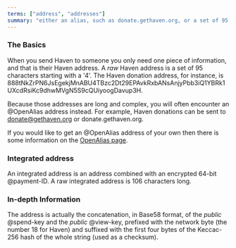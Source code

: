 ```yaml
---
terms: ["address", "addresses"]
summary: "either an alias, such as donate.gethaven.org, or a set of 95 characters starting with a 4"
---
```


### The Basics

When you send Haven to someone you only need one piece of information, and that is their Haven address. A *raw* Haven address is a set of 95 characters starting with a '4'. The Haven donation address, for instance, is <span class="long-term">888tNkZrPN6JsEgekjMnABU4TBzc2Dt29EPAvkRxbANsAnjyPbb3iQ1YBRk1UXcdRsiKc9dhwMVgN5S9cQUiyoogDavup3H</span>.

Because those addresses are long and complex, you will often encounter an @OpenAlias address instead. For example, Haven donations can be sent to <span class="long-term">donate@gethaven.org</span> or <span class="long-term">donate.gethaven.org</span>.

If you would like to get an @OpenAlias address of your own then there is some information on the [OpenAlias page](/the-haven-project/).

### Integrated address

An integrated address is an address combined with an encrypted 64-bit @payment-ID. A raw integrated address is 106 characters long.

### In-depth Information

The address is actually the concatenation, in Base58 format, of the *public* @spend-key and the *public* @view-key, prefixed with the network byte (the number 18 for Haven) and suffixed with the first four bytes of the Keccac-256 hash of the whole string (used as a checksum).
